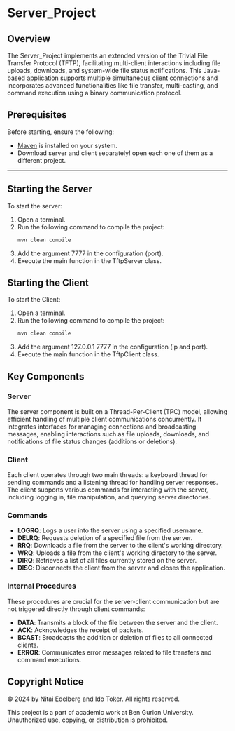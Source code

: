 # Server_Project

## Overview
The Server_Project implements an extended version of the Trivial File Transfer Protocol (TFTP), facilitating multi-client interactions including file uploads, downloads, and system-wide file status notifications. This Java-based application supports multiple simultaneous client connections and incorporates advanced functionalities like file transfer, multi-casting, and command execution using a binary communication protocol.

## Prerequisites

Before starting, ensure the following:
- [Maven](https://maven.apache.org/) is installed on your system.
- Download server and client separately! open each one of them as a different project.

---

## Starting the Server

To start the server:  

1. Open a terminal.  
2. Run the following command to compile the project:  
   ```bash
   mvn clean compile
3. Add the argument 7777 in the configuration (port).
4. Execute the main function in the TftpServer class.

## Starting the Client

To start the Client:  

1. Open a terminal.  
2. Run the following command to compile the project:  
   ```bash
   mvn clean compile
3. Add the argument 127.0.0.1 7777 in the configuration (ip and port).
4. Execute the main function in the TftpClient class.

## Key Components

### Server
The server component is built on a Thread-Per-Client (TPC) model, allowing efficient handling of multiple client communications concurrently. It integrates interfaces for managing connections and broadcasting messages, enabling interactions such as file uploads, downloads, and notifications of file status changes (additions or deletions).

### Client
Each client operates through two main threads: a keyboard thread for sending commands and a listening thread for handling server responses. The client supports various commands for interacting with the server, including logging in, file manipulation, and querying server directories.

### Commands
- **LOGRQ**: Logs a user into the server using a specified username.
- **DELRQ**: Requests deletion of a specified file from the server.
- **RRQ**: Downloads a file from the server to the client's working directory.
- **WRQ**: Uploads a file from the client's working directory to the server.
- **DIRQ**: Retrieves a list of all files currently stored on the server.
- **DISC**: Disconnects the client from the server and closes the application.

### Internal Procedures
These procedures are crucial for the server-client communication but are not triggered directly through client commands:
- **DATA**: Transmits a block of the file between the server and the client.
- **ACK**: Acknowledges the receipt of packets.
- **BCAST**: Broadcasts the addition or deletion of files to all connected clients.
- **ERROR**: Communicates error messages related to file transfers and command executions.


## Copyright Notice
© 2024 by Nitai Edelberg and Ido Toker. All rights reserved.

This project is a part of academic work at Ben Gurion University. Unauthorized use, copying, or distribution is prohibited.
